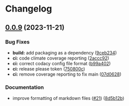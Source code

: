 # Changelog

## [0.0.9](https://github.com/davidjrice/autopytest/compare/0.0.8...v0.0.9) (2023-11-21)


### Bug Fixes

* **build:** add packaging as a dependency ([9ceb234](https://github.com/davidjrice/autopytest/commit/9ceb2347a3b0f8be72f5a05575b074883379f420))
* **ci:** code climate coverage reporting ([2accc92](https://github.com/davidjrice/autopytest/commit/2accc923d6d5e902aa9a613de9423840b248a13c))
* **ci:** correct codacy config file format ([b99a402](https://github.com/davidjrice/autopytest/commit/b99a402bec37cea71e6af424d14aa44389b343a8))
* **ci:** release please token ([750800c](https://github.com/davidjrice/autopytest/commit/750800ca6df1a63234f76dbe6ce4fddf605f0923))
* **ci:** remove coverage reporting to fix main ([07d0628](https://github.com/davidjrice/autopytest/commit/07d06280134bdef66e89be8cae74a16655126ae6))


### Documentation

* improve formatting of markdown files ([#21](https://github.com/davidjrice/autopytest/issues/21)) ([8d5b12b](https://github.com/davidjrice/autopytest/commit/8d5b12bb717df72bd0696ca31824a95bdc903113))
